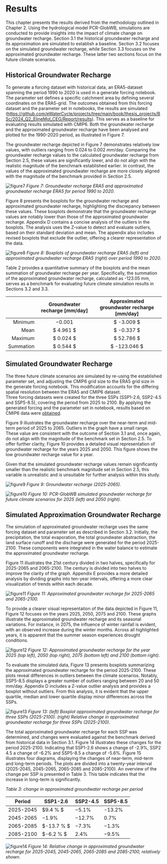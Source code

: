 # Results

This chapter presents the results derived from the methodology outlined in Chapter 2. Using the 
hydrological model PCR-GlobWB, simulations are conducted to provide insights into the impact 
of climate change on groundwater recharge. Section 3.1 the historical groundwater recharge and 
its approximation are simulated to establish a baseline. Section 3.2 focuses on the simulated 
groundwater recharge, while Section 3.3 focuses on the approximated groundwater recharge. 
These latter two sections focus on the future climate scenarios. 

## Historical Groundwater Recharge 

To generate a forcing dataset with historical data, an ERA5-dataset spanning the period 1990 to 
2020 is used in a generate forcing notebook. The parameter set defines a specific catchment area 
by defining several coordinates on the ERA5-grid. The outcomes obtained from this forcing 
dataset and the parameter set in notebooks, the results are simulated (https://github.com/eWaterCycle/projects/tree/main/book/thesis_projects/BSc/2024_Q2_ElineMol_CEG/Report/results). 
This serves as a baseline for evaluating results simulated with 
CMIP6. Both the groundwater recharge and the approximated groundwater recharge have been 
analysed and plotted for the 1990-2020 period, as illustrated in Figure 7.  

The groundwater recharge depicted in Figure 7 demonstrates relatively low values, with 
outliers ranging from $0.024$ to $0.002$ $mm/\text{day}$. Comparing the groundwater recharge values to the 
calculated groundwater recharge from Section 2.5, these values are significantly lower, and do not 
align with the realistic magnitude of the benchmark established earlier. In contrast, the values of 
the approximated groundwater recharge are more closely aligned with the magnitude of the 
benchmark provided in Section 2.5.  

![figure7](../figures/figure7.png)
*Figure 7: Groundwater recharge ERA5  and approximated groundwater recharge ERA5 for period 1990 to 2020.*

Figure 8 presents the boxplots for the groundwater recharge and approximated groundwater 
recharge, highlighting the discrepancy between these values. These boxplots demonstrate that the 
groundwater recharge values are notably lower than those of the approximated groundwater 
recharge. Appendix D contains a concise analysis of the outliers in the  boxplots. The analysis uses 
the Z-value to detect and evaluate outliers, based on their standard deviation and mean. The 
appendix also includes revised boxplots that exclude the outlier, offering a clearer representation 
of the data.

![figure8](../figures/figure8.png)
*Figure 8: Boxplots of groundwater recharge ERA5 (left) and approximated groundwater recharge ERA5 (right) over 
period 1990 to 2020.*

Table 2 provides a quantitative summary of the boxplots and the mean summation of 
groundwater recharge per year. Specifically, the summation of the approximated groundwater 
recharge, calculated as -123.05 mm, serves as a benchmark for evaluating future climate 
simulation results in Sections 3.2 and 3.3. 

|                     | Groundwater recharge [$mm/\text{day}$] | Approximated groundwater recharge [$mm/\text{day}$] |
|--------------------:|:--------------------------------------:|:---------------------------------------------------:|
|             Minimum |                $-0.001$                |                     $ -3.009  $                     |
|                Mean |               $ 4.961 $                |                    $ -0.337   $                     |
|             Maximum |              $ 0.024   $               |                   $   52.786   $                    |
|           Summation |               $ 0.544 $                |                  $  -123.046     $                  |

## Simulated Groundwater Recharge
The three future climate scenarios are simulated by re-using the established parameter set, and 
adjusting the CMIP6 grid size to the ERA5 grid size in the generate forcing notebook. This 
modification accounts for the differing spatial resolution between the ERA5 and CMIP6 dataset.  
Three forcing datasets were created for the three SSPs (SSP1-2.6, SSP2-4.5 and SSP5-8.5), 
covering the period from 2025 to 2100. By applying the generated forcing and the parameter set 
in notebook, results based on CMIP6 data were [obtained](https://github.com/eWaterCycle/projects/tree/draft_eline/book/thesis_projects/BSc/2024_Q2_ElineMol_CEG/Report/results ). 

Figure 9 illustrates the groundwater recharge over the near-term and mid-term period of 
2025 to 2065. Outliers in the graph have a small range. These value are consistent with the 
outcome of Section 3.1 and, once again, do not align with the magnitude of the benchmark set in 
Section 2.5. To offer further clarity, Figure 10 provides a detailed visual representation of 
groundwater recharge for the years 2025 and 2050. This figure shows the low groundwater 
recharge value for a year.

Given that the simulated groundwater recharge values remain significantly smaller than 
the realistic benchmark magnitude set in Section 2.5, this variable is unrealistic and is unsuitable 
for further analysis within this study.

![figure9](../figures/figure9.png)
*Figure 9: Groundwater recharge (2025-2065).*

![figure10](../figures/figure10.png)
*Figure 10: PCR-GlobWB simulated groundwater recharge for future climate scenarios for 2025 (left) and 2050 (right).*

## Simulated Approximation Groundwater Recharge 

The simulation of approximated groundwater recharge uses the same forcing dataset and 
parameter set as described in Section 3.2. Initially, the precipitation, the total evaporation, the 
total groundwater abstraction, the land surface runoff and  the discharge were generated for the 
period 2025-2100. These components were integrated in the water balance to estimate the 
approximated groundwater recharge.

Figure 11 illustrates the 21st century divided in two halves, specifically for 2025-2065 and 
2065-2100. The century is divided into two halves to improve the clarity of the graph. Appendix 
E provides a more detailed analysis by dividing graphs into ten-year intervals, offering a more 
clear visualization of trends within each decade. 

![figure11](../figures/figure11.png)
*Figure 11: Approximated groundwater recharge for 2025-2065 and 2065-2100.*

To provide a clearer visual representation of the data depicted in Figure 11, Figure 12 focuses on 
the years 2025, 2050, 2075 and 2100. These graphs illustrate the approximated groundwater 
recharge and its seasonal variations. For instance, in 2075, the influence of winter rainfall is 
evident, with an observed increase during the winter months. Across all highlighted years, it is 
apparent that the summer season experiences drought conditions. 

![figure12](../figures/figure12.png)
*Figure 12: Approximated groundwater recharge for the year 2025 (top left), 2050 (top right), 2075 (bottom left) and 
2100 (bottom right).*

To evaluate the simulated data, Figure 13 presents boxplots summarizing the approximated 
groundwater recharge for the period 2025-2100. These plots reveal differences in outliers 
between the climate scenarios. Notably, SSP5-8.5  displays a greater number of outliers ranging 
between 20 and 50 mm/day. Appendix D includes a Z-value outlier analysis and provides a 
boxplot without outliers. From this analysis, it is evident that the upper quartile, median and lower 
quartile display minor differences across the SSPs.  

![figure13](../figures/figure13.png)
*Figure 13: (left) Boxplot approximated groundwater recharge for 
three SSPs (2025-2100). (right) Relative change in approximated groundwater 
recharge for three SSPs (2025-2100).*

The total approximated groundwater recharge for each SSP was determined, and changes were 
evaluated against the benchmark derived from historical data in Section 3.1. Figure 14 illustrates 
these changes for the period 2025-2100. Indicating that SSP1-2.6 shows a change of -2.9%, SSP2
4.5 a change of -6.2% and SSP5-8.5 a change of -5.6%. Figure 15 illustrates four diagrams, 
displaying the changes of near-term, mid-term and long-term periods. The plots are divided into 
a twenty-year interval (2025-2045, 2045-2065, 2065-2085 and 2085-2100). An overview of the 
change per SSP is presented in Table 3. This table indicates that the increase in long-term is 
significantly. 

*Table 3: change in approximated groundwater recharge per period*

| Period     | SSP1-2.6     | SSP2-4.5   | SSP5-8.5   |
|------------|--------------|------------|------------|
| 2025-2045  | $9.4 \% $    | $-5.1 \%$  | -$13.2 \%$ |
| 2045-2065  | $-1.9 \%$    | $-12.7 \%$ | $0.7 \%$   |
| 2065-2085  | $-13.7 \%  $ | $-7.3 \%$  | $-1.3 \%$  |
| 2085-2100  | $-6.2 \% $   | $2.4 \%$   | $-9.5 \%$  |

![figure14](../figures/figure14.png)
*Figure 14: Relative change in approximated groundwater recharge for 2025-2045, 2045-2065, 2065-2085 and 2085-2100, relatively shown.*









